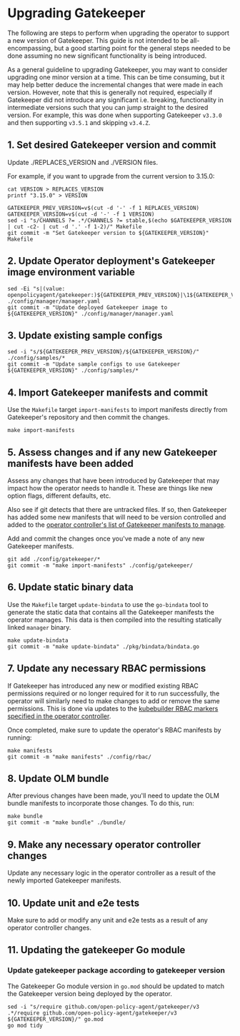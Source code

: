 # Upgrading Gatekeeper

The following are steps to perform when upgrading the operator to support a new
version of Gatekeeper. This guide is not intended to be all-encompassing, but a
good starting point for the general steps needed to be done assuming no new
significant functionality is being introduced.

As a general guideline to upgrading Gatekeeper, you may want to consider
upgrading one minor version at a time. This can be time consuming, but it may
help better deduce the incremental changes that were made in each version.
However, note that this is generally not required, especially if Gatekeeper did
not introduce any significant i.e. breaking, functionality in intermediate
versions such that you can jump straight to the desired version. For example,
this was done when supporting Gatekeeper `v3.3.0` and then supporting `v3.5.1`
and skipping `v3.4.Z`.

## 1. Set desired Gatekeeper version and commit

Update ./REPLACES_VERSION and ./VERSION files.

For example, if you want to upgrade from the current version to 3.15.0:
```shell
cat VERSION > REPLACES_VERSION
printf "3.15.0" > VERSION
```

```shell
GATEKEEPER_PREV_VERSION=v$(cut -d '-' -f 1 REPLACES_VERSION)
GATEKEEPER_VERSION=v$(cut -d '-' -f 1 VERSION)
sed -i "s/CHANNELS ?= .*/CHANNELS ?= stable,$(echo $GATEKEEPER_VERSION | cut -c2- | cut -d '.' -f 1-2)/" Makefile
git commit -m "Set Gatekeeper version to ${GATEKEEPER_VERSION}" Makefile
```

## 2. Update Operator deployment's Gatekeeper image environment variable

```shell
sed -Ei "s|(value: openpolicyagent/gatekeeper:)${GATEKEEPER_PREV_VERSION}|\1${GATEKEEPER_VERSION}|" ./config/manager/manager.yaml
git commit -m "Update deployed Gatekeeper image to ${GATEKEEPER_VERSION}" ./config/manager/manager.yaml
```

## 3. Update existing sample configs

```shell
sed -i "s/${GATEKEEPER_PREV_VERSION}/${GATEKEEPER_VERSION}/" ./config/samples/*
git commit -m "Update sample configs to use Gatekeeper ${GATEKEEPER_VERSION}" ./config/samples/*
```

## 4. Import Gatekeeper manifests and commit

Use the `Makefile` target `import-manifests` to import manifests
directly from Gatekeeper's repository and then commit the changes.

```shell
make import-manifests
```

## 5. Assess changes and if any new Gatekeeper manifests have been added

Assess any changes that have been introduced by Gatekeeper that may impact how
the operator needs to handle it. These are things like new option flags,
different defaults, etc.

Also see if git detects that there are untracked files. If so, then Gatekeeper
has added some new manifests that will need to be version controlled and added
to the [operator controller's list of Gatekeeper manifests to
manage](https://github.com/stolostron/gatekeeper-operator/blob/44420118530000ff25264adc4229b4490013abed/controllers/gatekeeper_controller.go#L83-L114).

Add and commit the changes once you've made a note of any new Gatekeeper
manifests.

```shell
git add ./config/gatekeeper/*
git commit -m "make import-manifests" ./config/gatekeeper/
```

## 6. Update static binary data

Use the `Makefile` target `update-bindata` to use the `go-bindata` tool to
generate the static data that contains all the Gatekeeper manifests the
operator manages. This data is then compiled into the resulting statically
linked `manager` binary.

```shell
make update-bindata
git commit -m "make update-bindata" ./pkg/bindata/bindata.go
```

## 7. Update any necessary RBAC permissions

If Gatekeeper has introduced any new or modified existing RBAC permissions
required or no longer required for it to run successfully, the operator will
similarly need to make changes to add or remove the same permissions. This is
done via updates to the [kubebuilder RBAC markers specified in the operator
controller](https://github.com/stolostron/gatekeeper-operator/blob/44420118530000ff25264adc4229b4490013abed/controllers/gatekeeper_controller.go#L133-L163).

Once completed, make sure to update the operator's RBAC manifests by running:

```shell
make manifests
git commit -m "make manifests" ./config/rbac/
```

## 8. Update OLM bundle

After previous changes have been made, you'll need to update the OLM bundle
manifests to incorporate those changes. To do this, run:

```shell
make bundle
git commit -m "make bundle" ./bundle/
```

## 9. Make any necessary operator controller changes

Update any necessary logic in the operator controller as a result of the newly
imported Gatekeeper manifests.

## 10. Update unit and e2e tests

Make sure to add or modify any unit and e2e tests as a result of any operator
controller changes.

## 11. Updating the gatekeeper Go module 

### Update gatekeeper package according to gatekeeper version 

The Gatekeeper Go module version in `go.mod` should be updated to match the Gatekeeper version being deployed by the operator.
```
sed -i "s/require github.com/open-policy-agent/gatekeeper/v3  .*/require github.com/open-policy-agent/gatekeeper/v3 ${GATEKEEPER_VERSION}/" go.mod
go mod tidy
```